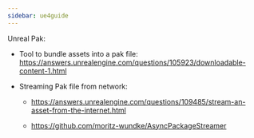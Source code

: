 ```yaml
---
sidebar: ue4guide
---
```

Unreal Pak:

- Tool to bundle assets into a pak file: <https://answers.unrealengine.com/questions/105923/downloadable-content-1.html>

- Streaming Pak file from network:

  - <https://answers.unrealengine.com/questions/109485/stream-an-asset-from-the-internet.html>

  - <https://github.com/moritz-wundke/AsyncPackageStreamer>

